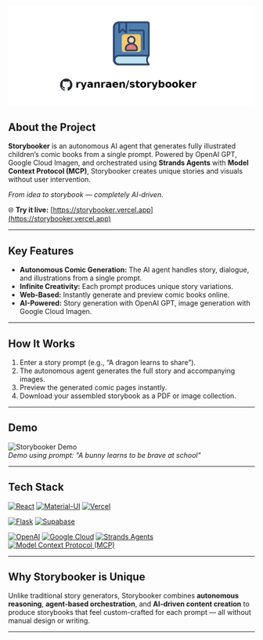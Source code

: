 ![Storybooker](frontend/public/readme_header.png)

## About the Project

**Storybooker** is an autonomous AI agent that generates fully illustrated children’s comic books from a single prompt. Powered by OpenAI GPT, Google Cloud Imagen, and orchestrated using **Strands Agents** with **Model Context Protocol (MCP)**, Storybooker creates unique stories and visuals without user intervention.  

*From idea to storybook — completely AI-driven.*

🌐 **Try it live:** [https://storybooker.vercel.app](https://storybooker.vercel.app)

---

## Key Features

- **Autonomous Comic Generation:** The AI agent handles story, dialogue, and illustrations from a single prompt.  
- **Infinite Creativity:** Each prompt produces unique story variations.  
- **Web-Based:** Instantly generate and preview comic books online.  
- **AI-Powered:** Story generation with OpenAI GPT, image generation with Google Cloud Imagen.  

---

## How It Works

1. Enter a story prompt (e.g., “A dragon learns to share”).  
2. The autonomous agent generates the full story and accompanying images.  
3. Preview the generated comic pages instantly.  
4. Download your assembled storybook as a PDF or image collection.  

---

## Demo

![Storybooker Demo](frontend/public/storybook-preview.png)  
*Demo using prompt: "A bunny learns to be brave at school"*

---

## Tech Stack

[![React](https://img.shields.io/badge/React-61DAFB?style=for-the-badge&logo=react&logoColor=black)](https://react.dev/)
[![Material-UI](https://img.shields.io/badge/Material--UI-0081CB?style=for-the-badge&logo=mui&logoColor=white)](https://mui.com/)
[![Vercel](https://img.shields.io/badge/Vercel-000000?style=for-the-badge&logo=vercel&logoColor=white)](https://vercel.com/)

[![Flask](https://img.shields.io/badge/Flask-000000?style=for-the-badge&logo=flask&logoColor=white)](https://flask.palletsprojects.com/)
[![Supabase](https://img.shields.io/badge/Supabase-3ECF8E?style=for-the-badge&logo=supabase&logoColor=white)](https://supabase.com/)

[![OpenAI](https://img.shields.io/badge/OpenAI-412991?style=for-the-badge&logo=openai&logoColor=white)](https://openai.com/)
[![Google Cloud](https://img.shields.io/badge/Google%20Cloud-4285F4?style=for-the-badge&logo=googlecloud&logoColor=white)](https://cloud.google.com/)
[![Strands Agents](https://img.shields.io/badge/Strands%20Agents-88FC8C?style=for-the-badge&logo=strands-agents&logoColor=white)](https://strandsagents.com/)
[![Model Context Protocol (MCP)](https://img.shields.io/badge/MCP-6C63FF?style=for-the-badge&logo=modelcontextprotocol&logoColor=white)](https://modelcontextprotocol.io/)




---

## Why Storybooker is Unique

Unlike traditional story generators, Storybooker combines **autonomous reasoning**, **agent-based orchestration**, and **AI-driven content creation** to produce storybooks that feel custom-crafted for each prompt — all without manual design or writing.

---

<!--

## Contributing

Contributions are welcome! Fork the repo, create a feature branch, and submit a pull request.  

--- -->

<!-- ## License

MIT License -->
